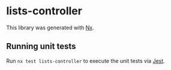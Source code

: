 # lists-controller

This library was generated with [Nx](https://nx.dev).

## Running unit tests

Run `nx test lists-controller` to execute the unit tests via [Jest](https://jestjs.io).
